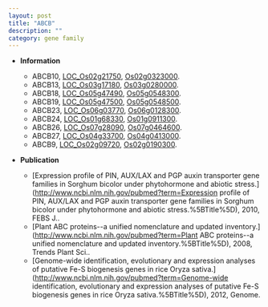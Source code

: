 ```yaml
---
layout: post
title: "ABCB"
description: ""
category: gene family
---
```


* **Information**  
    + ABCB10, [LOC_Os02g21750](http://rice.plantbiology.msu.edu/cgi-bin/ORF_infopage.cgi?orf=LOC_Os02g21750), [Os02g0323000](http://rapdb.dna.affrc.go.jp/viewer/gbrowse_details/irgsp1?name=Os02g0323000).
    + ABCB13, [LOC_Os03g17180](http://rice.plantbiology.msu.edu/cgi-bin/ORF_infopage.cgi?orf=LOC_Os03g17180), [Os03g0280000](http://rapdb.dna.affrc.go.jp/viewer/gbrowse_details/irgsp1?name=Os03g0280000).
    + ABCB18, [LOC_Os05g47490](http://rice.plantbiology.msu.edu/cgi-bin/ORF_infopage.cgi?orf=LOC_Os05g47490), [Os05g0548300](http://rapdb.dna.affrc.go.jp/viewer/gbrowse_details/irgsp1?name=Os05g0548300).
    + ABCB19, [LOC_Os05g47500](http://rice.plantbiology.msu.edu/cgi-bin/ORF_infopage.cgi?orf=LOC_Os05g47500), [Os05g0548500](http://rapdb.dna.affrc.go.jp/viewer/gbrowse_details/irgsp1?name=Os05g0548500).
    + ABCB23, [LOC_Os06g03770](http://rice.plantbiology.msu.edu/cgi-bin/ORF_infopage.cgi?orf=LOC_Os06g03770), [Os06g0128300](http://rapdb.dna.affrc.go.jp/viewer/gbrowse_details/irgsp1?name=Os06g0128300).
    + ABCB24, [LOC_Os01g68330](http://rice.plantbiology.msu.edu/cgi-bin/ORF_infopage.cgi?orf=LOC_Os01g68330), [Os01g0911300](http://rapdb.dna.affrc.go.jp/viewer/gbrowse_details/irgsp1?name=Os01g0911300).
    + ABCB26, [LOC_Os07g28090](http://rice.plantbiology.msu.edu/cgi-bin/ORF_infopage.cgi?orf=LOC_Os07g28090), [Os07g0464600](http://rapdb.dna.affrc.go.jp/viewer/gbrowse_details/irgsp1?name=Os07g0464600).
    + ABCB27, [LOC_Os04g33700](http://rice.plantbiology.msu.edu/cgi-bin/ORF_infopage.cgi?orf=LOC_Os04g33700), [Os04g0413000](http://rapdb.dna.affrc.go.jp/viewer/gbrowse_details/irgsp1?name=Os04g0413000).
    + ABCB9, [LOC_Os02g09720](http://rice.plantbiology.msu.edu/cgi-bin/ORF_infopage.cgi?orf=LOC_Os02g09720), [Os02g0190300](http://rapdb.dna.affrc.go.jp/viewer/gbrowse_details/irgsp1?name=Os02g0190300).

* **Publication**  
    + [Expression profile of PIN, AUX/LAX and PGP auxin transporter gene families in Sorghum bicolor under phytohormone and abiotic stress.](http://www.ncbi.nlm.nih.gov/pubmed?term=Expression profile of PIN, AUX/LAX and PGP auxin transporter gene families in Sorghum bicolor under phytohormone and abiotic stress.%5BTitle%5D), 2010, FEBS J..
    + [Plant ABC proteins--a unified nomenclature and updated inventory.](http://www.ncbi.nlm.nih.gov/pubmed?term=Plant ABC proteins--a unified nomenclature and updated inventory.%5BTitle%5D), 2008, Trends Plant Sci..
    + [Genome-wide identification, evolutionary and expression analyses of putative Fe-S biogenesis genes in rice Oryza sativa.](http://www.ncbi.nlm.nih.gov/pubmed?term=Genome-wide identification, evolutionary and expression analyses of putative Fe-S biogenesis genes in rice Oryza sativa.%5BTitle%5D), 2012, Genome.


